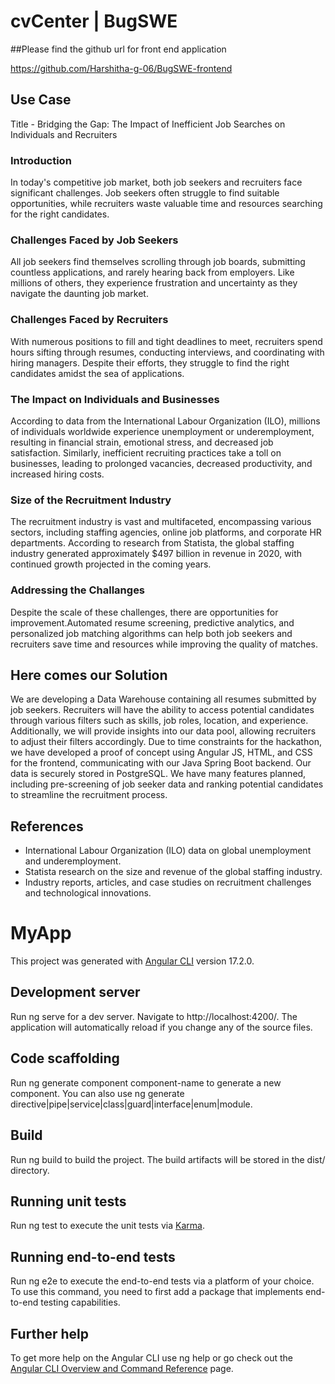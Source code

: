# cvCenter | BugSWE

##Please find the github url for front end application

https://github.com/Harshitha-g-06/BugSWE-frontend

## Use Case

Title - Bridging the Gap: The Impact of Inefficient Job Searches on Individuals and Recruiters

### Introduction

In today's competitive job market, both job seekers and recruiters face significant challenges. Job seekers often struggle to find suitable opportunities, while recruiters waste valuable time and resources searching for the right candidates.

### Challenges Faced by Job Seekers

All job seekers find themselves scrolling through job boards, submitting countless applications, and rarely hearing back from employers. Like millions of others, they experience frustration and uncertainty as they navigate the daunting job market.

### Challenges Faced by Recruiters

With numerous positions to fill and tight deadlines to meet, recruiters spend hours sifting through resumes, conducting interviews, and coordinating with hiring managers. Despite their efforts, they struggle to find the right candidates amidst the sea of applications.

### The Impact on Individuals and Businesses

According to data from the International Labour Organization (ILO), millions of individuals worldwide experience unemployment or underemployment, resulting in financial strain, emotional stress, and decreased job satisfaction. Similarly, inefficient recruiting practices take a toll on businesses, leading to prolonged vacancies, decreased productivity, and increased hiring costs.

### Size of the Recruitment Industry

The recruitment industry is vast and multifaceted, encompassing various sectors, including staffing agencies, online job platforms, and corporate HR departments. According to research from Statista, the global staffing industry generated approximately $497 billion in revenue in 2020, with continued growth projected in the coming years.

### Addressing the Challanges

Despite the scale of these challenges, there are opportunities for improvement.Automated resume screening, predictive analytics, and personalized job matching algorithms can help both job seekers and recruiters save time and resources while improving the quality of matches.

## Here comes our Solution

We are developing a Data Warehouse containing all resumes submitted by job seekers. Recruiters will have the ability to access potential candidates through various filters such as skills, job roles, location, and experience. Additionally, we will provide insights into our data pool, allowing recruiters to adjust their filters accordingly. Due to time constraints for the hackathon, we have developed a proof of concept using Angular JS, HTML, and CSS for the frontend, communicating with our Java Spring Boot backend. Our data is securely stored in PostgreSQL. We have many features planned, including pre-screening of job seeker data and ranking potential candidates to streamline the recruitment process.

## References

- International Labour Organization (ILO) data on global unemployment and underemployment.
- Statista research on the size and revenue of the global staffing industry.
- Industry reports, articles, and case studies on recruitment challenges and technological innovations.

# MyApp

This project was generated with [Angular CLI](https://github.com/angular/angular-cli) version 17.2.0.

## Development server

Run ng serve for a dev server. Navigate to http://localhost:4200/. The application will automatically reload if you change any of the source files.

## Code scaffolding

Run ng generate component component-name to generate a new component. You can also use ng generate directive|pipe|service|class|guard|interface|enum|module.

## Build

Run ng build to build the project. The build artifacts will be stored in the dist/ directory.

## Running unit tests

Run ng test to execute the unit tests via [Karma](https://karma-runner.github.io).

## Running end-to-end tests

Run ng e2e to execute the end-to-end tests via a platform of your choice. To use this command, you need to first add a package that implements end-to-end testing capabilities.

## Further help

To get more help on the Angular CLI use ng help or go check out the [Angular CLI Overview and Command Reference](https://angular.io/cli) page.